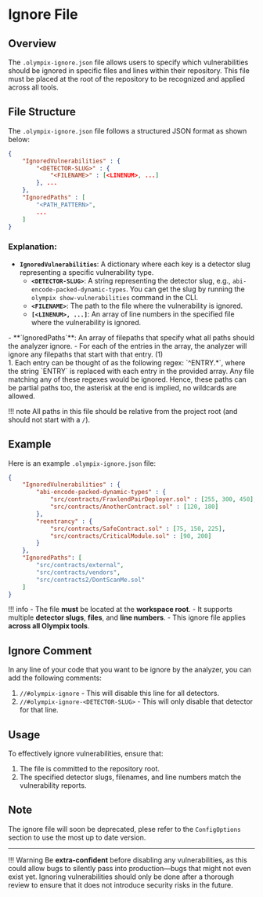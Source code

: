 # Ignore File

## Overview
The `.olympix-ignore.json` file allows users to specify which vulnerabilities should be ignored in specific files and lines within their repository. This file must be placed at the root of the repository to be recognized and applied across all tools.

## File Structure
The `.olympix-ignore.json` file follows a structured JSON format as shown below:

```json
{
    "IgnoredVulnerabilities" : {
        "<DETECTOR-SLUG>" : {
            "<FILENAME>" : [<LINENUM>, ...]
        }, ...
    },
    "IgnoredPaths" : [
        "<PATH_PATTERN>",
        ...
    ]
}
```

### Explanation:
- **`IgnoredVulnerabilities`**: A dictionary where each key is a detector slug representing a specific vulnerability type.
    - **`<DETECTOR-SLUG>`**: A string representing the detector slug, e.g., `abi-encode-packed-dynamic-types`. You can get the slug by running the `olympix show-vulnerabilities` command in the CLI.
    - **`<FILENAME>`**: The path to the file where the vulnerability is ignored.
    - **`[<LINENUM>, ...]`**: An array of line numbers in the specified file where the vulnerability is ignored.
<div class="annotate" markdown>
- **`IgnoredPaths`**: An array of filepaths that specify what all paths should the analyzer ignore. 
    - For each of the entries in the array, the analyzer will ignore any filepaths that start with that entry. (1)
</div>
1. Each entry can be thought of as the following regex: `^ENTRY.*`, where the string `ENTRY` is replaced with each entry in the provided array. Any file matching any of these regexes would be ignored. Hence, these paths can be partial paths too, the asterisk at the end is implied, no wildcards are allowed. <br>

!!! note
    All paths in this file should be relative from the project root (and should not start with a `/`).


## Example
Here is an example `.olympix-ignore.json` file:

```json
{
    "IgnoredVulnerabilities" : {
        "abi-encode-packed-dynamic-types" : {
            "src/contracts/FraxlendPairDeployer.sol" : [255, 300, 450],
            "src/contracts/AnotherContract.sol" : [120, 180]
        },
        "reentrancy" : {
            "src/contracts/SafeContract.sol" : [75, 150, 225],
            "src/contracts/CriticalModule.sol" : [90, 200]
        }
    },
    "IgnoredPaths": [
        "src/contracts/external",
        "src/contracts/vendors",
        "src/contracts2/DontScanMe.sol"
    ]
}
```

!!! info
    - The file **must** be located at the **workspace root**.
    - It supports multiple **detector slugs**, **files**, and **line numbers**.
    - This ignore file applies **across all Olympix tools**.

## Ignore Comment
In any line of your code that you want to be ignore by the analyzer, you can add the following comments:

1. `//#olympix-ignore` - This will disable this line for all detectors.
2. `//#olympix-ignore-<DETECTOR-SLUG>` - This will only disable that detector for that line.

## Usage
To effectively ignore vulnerabilities, ensure that:

1. The file is committed to the repository root.
2. The specified detector slugs, filenames, and line numbers match the vulnerability reports.

## Note

The ignore file will soon be deprecated, plese refer to the `ConfigOptions` section to use the most up to date version.

---

!!! Warning
    Be **extra-confident** before disabling any vulnerabilities, as this could allow bugs to silently pass into production—bugs that might not even exist yet. Ignoring vulnerabilities should only be done after a thorough review to ensure that it does not introduce security risks in the future.
